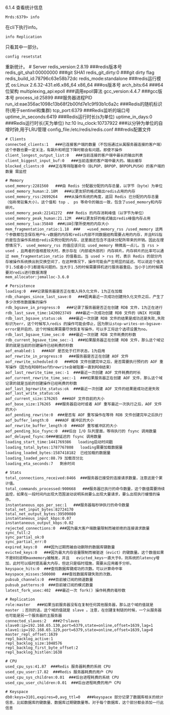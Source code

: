 6.1.4	查看统计信息

	Mrds:6379> info
在cli下执行info。
	
	info Replication

只看其中一部分。
	
	config resetstat
重新统计。
    # Server
    redis_version:2.8.19 ###redis版本号
    redis_git_sha1:00000000  ###git SHA1
    redis_git_dirty:0   ###git dirty flag
    redis_build_id:78796c63e58b72dc
    redis_mode:standalone   ###redis运行模式
    os:Linux 2.6.32-431.el6.x86_64 x86_64   ###os版本号
    arch_bits:64  ###64位架构
    multiplexing_api:epoll  ###调用epoll算法
    gcc_version:4.4.7   ###gcc版本号
    process_id:25899   ###服务器进程PID
    run_id:eae356ac1098c13b68f2b00fd7e1c9f93b1c6a2c   ###Redis的随机标识符(用于sentinel和集群)
    tcp_port:6379   ###Redis监听的端口号
    uptime_in_seconds:6419 ###Redis运行时长(s为单位)
    uptime_in_days:0  ###Redis运行时长(天为单位)
    hz:10
    lru_clock:10737922  ###以分钟为单位的自增时钟,用于LRU管理
    config_file:/etc/redis/redis.conf   ###redis配置文件
     
    # Clients
    connected_clients:1   ###已连接客户端的数量（不包括通过从属服务器连接的客户端）这个参数也要一定关注，有飙升和明显下降时都会有问题。即使不操作
    client_longest_output_list:0   ###当前连接的客户端中最长的输出列表
    client_biggest_input_buf:0   ###当前连接的客户端中最大的。输出缓存
    blocked_clients:0  ###正在等待阻塞命令（BLPOP、BRPOP、BRPOPLPUSH）的客户端的数量 需监控
     
    # Memory
    used_memory:2281560   ###由 Redis 分配器分配的内存总量，以字节（byte）为单位
    used_memory_human:2.18M   ###以更友好的格式输出redis占用的内存
    used_memory_rss:2699264   ###从操作系统的角度，返回 Redis 已分配的内存总量（俗称常驻集大小）。这个值和 top 、 ps 等命令的输出一致，包含了used_memory和内存碎片。
    used_memory_peak:22141272  ### Redis 的内存消耗峰值（以字节为单位）
    used_memory_peak_human:21.12M  ###以更友好的格式输出redis峰值内存占用
    used_memory_lua:35840  ###LUA引擎所使用的内存大小
    mem_fragmentation_ratio:1.18  ###   =used_memory_rss /used_memory 这两个参数都包含保存用户k-v数据的内存和redis内部不同数据结构需要占用的内存，并且RSS指的是包含操作系统给redis实例分配的内存，这里面还包含不连续分配所带来的开销。因此在理想情况下， used_memory_rss 的值应该只比 used_memory 稍微高一点儿。当 rss > used ，且两者的值相差较大时，表示存在（内部或外部的）内存碎片。内存碎片的比率可以通过 mem_fragmentation_ratio 的值看出。当 used > rss 时，表示 Redis 的部分内存被操作系统换出到交换空间了，在这种情况下，操作可能会产生明显的延迟。可以说这个值大于1.5或者小于1都是有问题的。当大于1.5的时候需要择机进行服务器重启。当小于1的时候需要对redis进行数据清理
    mem_allocator:jemalloc-3.6.0
    
    # Persistence
    loading:0  ###记录服务器是否正在载入持久化文件，1为正在加载
    rdb_changes_since_last_save:0   ###距离最近一次成功创建持久化文件之后，产生了多少次修改数据集的操作
    rdb_bgsave_in_progress:0   ###记录了服务器是否正在创建 RDB 文件，1为正在进行
    rdb_last_save_time:1420023749  ###最近一次成功创建 RDB 文件的 UNIX 时间戳
    rdb_last_bgsave_status:ok   ###最近一次创建 RDB 文件的结果是成功还是失败,失败标识为err，这个时候写入redis 的操作可能会停止，因为默认stop-writes-on-bgsave-error是开启的，这个时候如果需要尽快恢复写操作，可以手工将这个选项设置为no。
    rdb_last_bgsave_time_sec:0  ###最近一次创建 RDB 文件耗费的秒数
    rdb_current_bgsave_time_sec:-1  ###如果服务器正在创建 RDB 文件，那么这个域记录的就是当前的创建操作已经耗费的秒数
    aof_enabled:1   ###AOF 是否处于打开状态，1为启用
    aof_rewrite_in_progress:0   ###服务器是否正在创建 AOF 文件
    aof_rewrite_scheduled:0   ###RDB 文件创建完毕之后，是否需要执行预约的 AOF 重写操作（因为在RDB时aof的rewrite会被阻塞一直到RDB结束）
    aof_last_rewrite_time_sec:-1  ###最近一次创建 AOF 文件耗费的时长
    aof_current_rewrite_time_sec:-1  ###如果服务器正在创建 AOF 文件，那么这个域记录的就是当前的创建操作已经耗费的秒数
    aof_last_bgrewrite_status:ok  ###最近一次创建 AOF 文件的结果是成功还是失败
    aof_last_write_status:ok 
    aof_current_size:176265  ###AOF 文件目前的大小
    aof_base_size:176265  ###服务器启动时或者 AOF 重写最近一次执行之后，AOF 文件的大小
    aof_pending_rewrite:0  ###是否有 AOF 重写操作在等待 RDB 文件创建完毕之后执行
    aof_buffer_length:0   ###AOF 缓冲区的大小
    aof_rewrite_buffer_length:0  ###AOF 重写缓冲区的大小
    aof_pending_bio_fsync:0  ###后台 I/O 队列里面，等待执行的 fsync 调用数量
    aof_delayed_fsync:0###被延迟的 fsync 调用数量
    loading_start_time:1441769386   loading启动时间戳
    loading_total_bytes:1787767808   loading需要加载数据量
    loading_loaded_bytes:1587418182  已经加载的数据量
    loading_loaded_perc:88.79 加载百分比
    loading_eta_seconds:7   剩余时间
    
    # Stats
    total_connections_received:8466  ###服务器已接受的连接请求数量，注意这是个累计值。
    total_commands_processed:900668   ###服务器已执行的命令数量，这个数值需要持续监控，如果在一段时间内出现大范围波动说明系统要么出现大量请求，要么出现执行缓慢的操作。
    instantaneous_ops_per_sec:1   ###服务器每秒钟执行的命令数量
    total_net_input_bytes:82724170
    total_net_output_bytes:39509080
    instantaneous_input_kbps:0.07
    instantaneous_output_kbps:0.02
    rejected_connections:0  ###因为最大客户端数量限制而被拒绝的连接请求数量
    sync_full:2
    sync_partial_ok:0
    sync_partial_err:0
    expired_keys:0   ###因为过期而被自动删除的数据库键数量
    evicted_keys:0   ###因为最大内存容量限制而被驱逐（evict）的键数量。这个数值如果不是0则说明maxmemory被触发，并且	evicted_keys一直大于0，则系统的latency增加，此时可以临时提高最大内存，但这只是临时措施，需要从应用着手分析。
    keyspace_hits:0  ###查找数据库键成功的次数。可以计算命中率
    keyspace_misses:500000   ###查找数据库键失败的次数。
    pubsub_channels:0  ###目前被订阅的频道数量
    pubsub_patterns:0  ###目前被订阅的模式数量
    latest_fork_usec:402  ###最近一次 fork() 操作耗费的毫秒数
     
    # Replication
    role:master   ###如果当前服务器没有在复制任何其他服务器，那么这个域的值就是 master ；否则的话，这个域的值就是 slave 。注意，在创建复制链的时候，一个从服务器也可能是另一个服务器的主服务器
    connected_slaves:2   ###2个slaves
    slave0:ip=192.168.65.130,port=6379,state=online,offset=1639,lag=1
    slave1:ip=192.168.65.129,port=6379,state=online,offset=1639,lag=0
    master_repl_offset:1639
    repl_backlog_active:1
    repl_backlog_size:1048576
    repl_backlog_first_byte_offset:2
    repl_backlog_histlen:1638
     
    # CPU
    used_cpu_sys:41.87  ###Redis 服务器耗费的系统 CPU
    used_cpu_user:17.82  ###Redis 服务器耗费的用户 CPU
    used_cpu_sys_children:0.01  ###后台进程耗费的系统 CPU
    used_cpu_user_children:0.01  ###后台进程耗费的用户 CPU
     
    # Keyspace
    db0:keys=3101,expires=0,avg_ttl=0   ###keyspace 部分记录了数据库相关的统计信息，比如数据库的键数量、数据库过期键数量等。对于每个数据库，这个部分都会添加一行此信息

